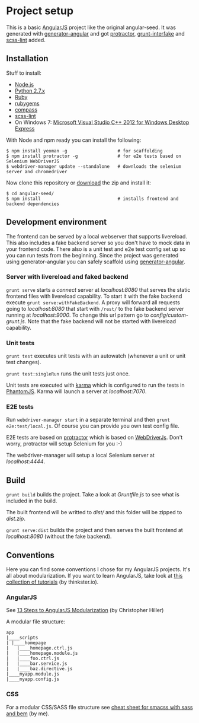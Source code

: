 # Project setup

This is a basic [AngularJS](http://angularjs.org) project like the original angular-seed. It was generated with [generator-angular](https://github.com/yeoman/generator-angular) and got [protractor](https://github.com/angular/protractor), [grunt-interfake](https://github.com/Horsed/grunt-interfake) and [scss-lint](https://github.com/causes/scss-lint) added.

## Installation

Stuff to install:

* [Node.js](http://nodejs.org)
* [Python 2.7.x](https://www.python.org/downloads/)
* [Ruby](https://www.ruby-lang.org/en/downloads/)
* [rubygems](https://rubygems.org/)
* [compass](https://rubygems.org/gems/compass)
* [scss-lint](https://rubygems.org/gems/scss-lint)
* On Windows 7: [Microsoft Visual Studio C++ 2012 for Windows Desktop Express](http://go.microsoft.com/?linkid=9816758)

With Node and npm ready you can install the following:

    $ npm install yeoman -g                   # for scaffolding
    $ npm install protractor -g               # for e2e tests based on Selenium WebDriverJS
    $ webdriver-manager update --standalone   # downloads the selenium server and chromedriver

Now clone this repository or [download](https://github.com/Horsed/angular-seed/archive/master.zip) the zip and install it:

    $ cd angular-seed/
    $ npm install                             # installs frontend and backend dependencies

## Development environment

The frontend can be served by a local webserver that supports livereload. This also includes a fake backend server so you don't have to mock data in your frontend code. There also is a unit test and e2e test config set up so you can run tests from the beginning. Since the project was generated using generator-angular you can safely scaffold using [generator-angular](https://github.com/yeoman/generator-angular#generators).

### Server with livereload and faked backend

```grunt serve``` starts a _connect_ server at _localhost:8080_ that serves the static frontend files with livereload capability. To start it with the fake backend execute ```grunt serve:withFakeBackend```. A proxy will forward all requests going to _localhost:8080_ that start with ```/rest/``` to the fake backend server running at _localhost:9000_. To change this url pattern go to _config/custom-grunt.js_. Note that the fake backend will not be started with livereload capability.

### Unit tests

```grunt test``` executes unit tests with an autowatch (whenever a unit or unit test changes).

```grunt test:singleRun``` runs the unit tests just once.

Unit tests are executed with [karma](https://github.com/karma-runner/karma) which is configured to run the tests in [PhantomJS](http://phantomjs.org/). Karma will launch a server at _localhost:7070_.

### E2E tests

Run ```webdriver-manager start``` in a separate terminal and then ```grunt e2e:test/local.js```. Of course you can provide you own test config file.

E2E tests are based on [protractor](https://github.com/angular/protractor) which is based on [WebDriverJs](https://code.google.com/p/selenium/wiki/WebDriverJs). Don't worry, protractor will setup Selenium for you :-)

The webdriver-manager will setup a local Selenium server at _localhost:4444_.

## Build

```grunt build``` builds the project. Take a look at _Gruntfile.js_ to see what is included in the build.

The built frontend will be writted to _dist/_ and this folder will be zipped to _dist.zip_.

```grunt serve:dist``` builds the project and then serves the built frontend at _localhost:8080_ (without the fake backend).

## Conventions

Here you can find some conventions I chose for my AngularJS projects. It's all about modularization. If you want to learn AngularJS, take look at [this collection of tutorials](http://www.thinkster.io/angularjs/GtaQ0oMGIl/a-better-way-to-learn-angularjs) (by thinkster.io).

### AngularJS

See [13 Steps to AngularJS Modularization](http://blog.safaribooksonline.com/2014/03/27/13-step-guide-angularjs-modularization/) (by Christopher Hiller)

A modular file structure:

    app
    |____scripts
    | |____homepage
    |   |____homepage.ctrl.js
    |   |____homepage.module.js
    |   |____foo.ctrl.js
    |   |____bar.service.js
    |   |____baz.directive.js
    |____myapp.module.js
    |____myapp.config.js

### CSS

For a modular CSS/SASS file structure see [cheat sheet for smacss with sass and bem](http://horsed.github.io/smacss-with-sass-and-bem-cheat-sheet/) (by me).
